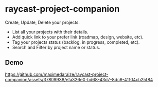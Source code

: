 # raycast-project-companion

Create, Update, Delete your projects.

- List all your projects with their details.
- Add quick link to your prefer link (roadmap, design, website, etc).
- Tag your projects status (backlog, in progress, completed, etc).
- Search and Filter by project name or status.

## Demo
https://github.com/maximedaraize/raycast-project-companion/assets/37809938/efa326e0-bd68-43d7-8dc8-41104cb25f84

